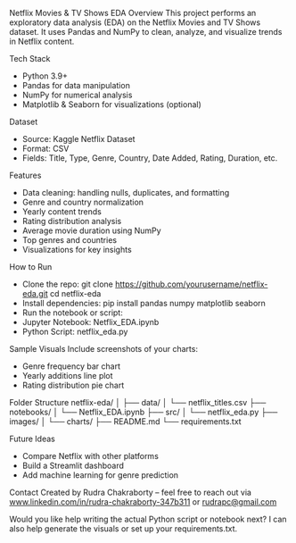 Netflix Movies & TV Shows EDA
Overview
This project performs an exploratory data analysis (EDA) on the Netflix Movies and TV Shows dataset. It uses Pandas and NumPy to clean, analyze, and visualize trends in Netflix content.

Tech Stack
- Python 3.9+
- Pandas for data manipulation
- NumPy for numerical analysis
- Matplotlib & Seaborn for visualizations (optional)

Dataset
- Source: Kaggle Netflix Dataset
- Format: CSV
- Fields: Title, Type, Genre, Country, Date Added, Rating, Duration, etc.

Features
- Data cleaning: handling nulls, duplicates, and formatting
- Genre and country normalization
- Yearly content trends
- Rating distribution analysis
- Average movie duration using NumPy
- Top genres and countries
- Visualizations for key insights

How to Run
- Clone the repo:
git clone https://github.com/yourusername/netflix-eda.git
cd netflix-eda
- Install dependencies:
pip install pandas numpy matplotlib seaborn
- Run the notebook or script:
- Jupyter Notebook: Netflix_EDA.ipynb
- Python Script: netflix_eda.py

Sample Visuals
Include screenshots of your charts:
- Genre frequency bar chart
- Yearly additions line plot
- Rating distribution pie chart

Folder Structure
netflix-eda/
│
├── data/
│   └── netflix_titles.csv
├── notebooks/
│   └── Netflix_EDA.ipynb
├── src/
│   └── netflix_eda.py
├── images/
│   └── charts/
├── README.md
└── requirements.txt



Future Ideas
- Compare Netflix with other platforms
- Build a Streamlit dashboard
- Add machine learning for genre prediction

Contact
Created by Rudra Chakraborty – feel free to reach out via www.linkedin.com/in/rudra-chakraborty-347b311 or rudrapc@gmail.com

Would you like help writing the actual Python script or notebook next? I can also help generate the visuals or set up your requirements.txt.
